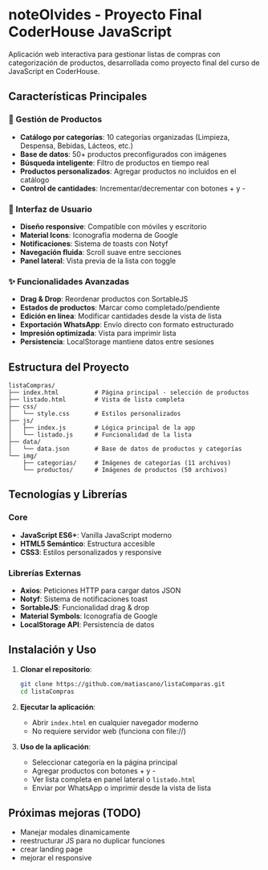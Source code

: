 # noteOlvides - Proyecto Final CoderHouse JavaScript

Aplicación web interactiva para gestionar listas de compras con categorización de productos, desarrollada como proyecto final del curso de JavaScript en CoderHouse.

## Características Principales

### 🛒 Gestión de Productos

- **Catálogo por categorías**: 10 categorías organizadas (Limpieza, Despensa, Bebidas, Lácteos, etc.)
- **Base de datos**: 50+ productos preconfigurados con imágenes
- **Búsqueda inteligente**: Filtro de productos en tiempo real
- **Productos personalizados**: Agregar productos no incluidos en el catálogo
- **Control de cantidades**: Incrementar/decrementar con botones + y -

### 📱 Interfaz de Usuario

- **Diseño responsive**: Compatible con móviles y escritorio
- **Material Icons**: Iconografía moderna de Google
- **Notificaciones**: Sistema de toasts con Notyf
- **Navegación fluida**: Scroll suave entre secciones
- **Panel lateral**: Vista previa de la lista con toggle

### ✨ Funcionalidades Avanzadas

- **Drag & Drop**: Reordenar productos con SortableJS
- **Estados de productos**: Marcar como completado/pendiente
- **Edición en línea**: Modificar cantidades desde la vista de lista
- **Exportación WhatsApp**: Envío directo con formato estructurado
- **Impresión optimizada**: Vista para imprimir lista
- **Persistencia**: LocalStorage mantiene datos entre sesiones

## Estructura del Proyecto

```
listaCompras/
├── index.html          # Página principal - selección de productos
├── listado.html        # Vista de lista completa
├── css/
│   └── style.css       # Estilos personalizados
├── js/
│   ├── index.js        # Lógica principal de la app
│   └── listado.js      # Funcionalidad de la lista
├── data/
│   └── data.json       # Base de datos de productos y categorías
└── img/
    ├── categorias/     # Imágenes de categorías (11 archivos)
    └── productos/      # Imágenes de productos (50 archivos)
```

## Tecnologías y Librerías

### Core

- **JavaScript ES6+**: Vanilla JavaScript moderno
- **HTML5 Semántico**: Estructura accesible
- **CSS3**: Estilos personalizados y responsive

### Librerías Externas

- **Axios**: Peticiones HTTP para cargar datos JSON
- **Notyf**: Sistema de notificaciones toast
- **SortableJS**: Funcionalidad drag & drop
- **Material Symbols**: Iconografía de Google
- **LocalStorage API**: Persistencia de datos

## Instalación y Uso

1. **Clonar el repositorio**:

   ```bash
   git clone https://github.com/matiascano/listaComparas.git
   cd listaCompras
   ```

2. **Ejecutar la aplicación**:

   - Abrir `index.html` en cualquier navegador moderno
   - No requiere servidor web (funciona con file://)

3. **Uso de la aplicación**:
   - Seleccionar categoría en la página principal
   - Agregar productos con botones + y -
   - Ver lista completa en panel lateral o `listado.html`
   - Enviar por WhatsApp o imprimir desde la vista de lista

## Próximas mejoras (TODO)

- Manejar modales dinamicamente
- reestructurar JS para no duplicar funciones
- crear landing page
- mejorar el responsive
